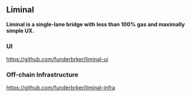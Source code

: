 ## Liminal

**Liminal is a single-lane bridge with less than 100% gas and maximally simple UX.**

### UI

https://github.com/funderbrker/liminal-ui

### Off-chain Infrastructure

https://github.com/funderbrker/liminal-infra
